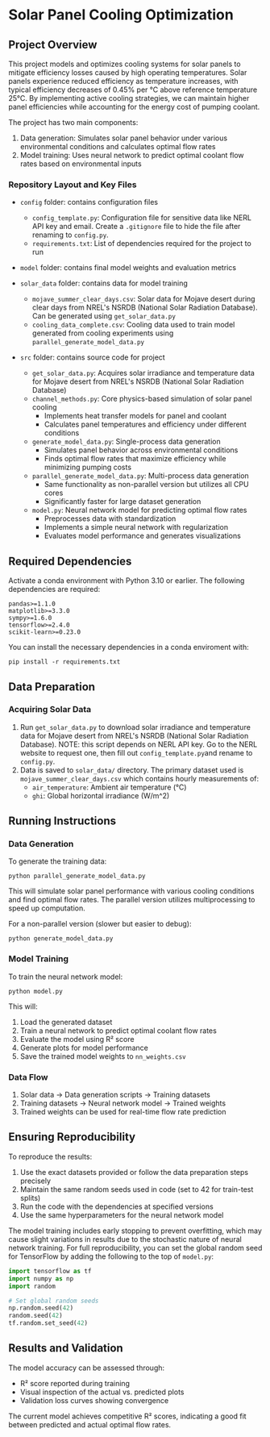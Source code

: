 # Solar Panel Cooling Optimization

## Project Overview

This project models and optimizes cooling systems for solar panels to mitigate efficiency losses caused by high operating temperatures. Solar panels experience reduced efficiency as temperature increases, with typical efficiency decreases of 0.45% per °C above reference temperature 25°C. By implementing active cooling strategies, we can maintain higher panel efficiencies while accounting for the energy cost of pumping coolant.

The project has two main components:
1. Data generation: Simulates solar panel behavior under various environmental conditions and calculates optimal flow rates
2. Model training: Uses neural network to predict optimal coolant flow rates based on environmental inputs

### Repository Layout and Key Files

- `config` folder: contains configuration files
  - `config_template.py`: Configuration file for sensitive data like NERL API key and email. Create a `.gitignore` file to hide the file after renaming to `config.py`.
  - `requirements.txt`: List of dependencies required for the project to run

- `model` folder: contains final model weights and evaluation metrics

- `solar_data` folder: contains data for model training
  - `mojave_summer_clear_days.csv`: Solar data for Mojave desert during clear days from NREL's NSRDB (National Solar Radiation Database). Can be generated using `get_solar_data.py`
  - `cooling_data_complete.csv`: Cooling data used to train model generated from cooling experiments using `parallel_generate_model_data.py`

- `src` folder: contains source code for project
  - `get_solar_data.py`: Acquires solar irradiance and temperature data for Mojave desert from NREL's NSRDB (National Solar Radiation Database)
  - `channel_methods.py`: Core physics-based simulation of solar panel cooling
    - Implements heat transfer models for panel and coolant
    - Calculates panel temperatures and efficiency under different conditions
  - `generate_model_data.py`: Single-process data generation
    - Simulates panel behavior across environmental conditions
    - Finds optimal flow rates that maximize efficiency while minimizing pumping costs
  - `parallel_generate_model_data.py`: Multi-process data generation
    - Same functionality as non-parallel version but utilizes all CPU cores
    - Significantly faster for large dataset generation
  - `model.py`: Neural network model for predicting optimal flow rates
    - Preprocesses data with standardization
    - Implements a simple neural network with regularization
    - Evaluates model performance and generates visualizations

## Required Dependencies

Activate a conda environment with Python 3.10 or earlier. The following dependencies are required:
```
pandas>=1.1.0
matplotlib>=3.3.0
sympy>=1.6.0
tensorflow>=2.4.0
scikit-learn>=0.23.0
```

You can install the necessary dependencies in a conda enviroment with:
```
pip install -r requirements.txt
```

## Data Preparation

### Acquiring Solar Data
1. Run `get_solar_data.py` to download solar irradiance and temperature data for Mojave desert from NREL's NSRDB (National Solar Radiation Database). NOTE:
this script depends on NERL API key. Go to the NERL website to request one, then fill out `config_template.py`and rename to `config.py`.
2. Data is saved to `solar_data/` directory. The primary dataset used is `mojave_summer_clear_days.csv` which contains hourly measurements of:
   - `air_temperature`: Ambient air temperature (°C)
   - `ghi`: Global horizontal irradiance (W/m^2)


## Running Instructions

### Data Generation

To generate the training data:
```
python parallel_generate_model_data.py
```
This will simulate solar panel performance with various cooling conditions and find optimal flow rates. The parallel version utilizes multiprocessing to speed up computation.

For a non-parallel version (slower but easier to debug):
```
python generate_model_data.py
```

### Model Training

To train the neural network model:
```
python model.py
```

This will:
1. Load the generated dataset
2. Train a neural network to predict optimal coolant flow rates
3. Evaluate the model using R² score
4. Generate plots for model performance
5. Save the trained model weights to `nn_weights.csv`


### Data Flow

1. Solar data → Data generation scripts → Training datasets
2. Training datasets → Neural network model → Trained weights
3. Trained weights can be used for real-time flow rate prediction

## Ensuring Reproducibility

To reproduce the results:

1. Use the exact datasets provided or follow the data preparation steps precisely
2. Maintain the same random seeds used in code (set to 42 for train-test splits)
3. Run the code with the dependencies at specified versions
4. Use the same hyperparameters for the neural network model

The model training includes early stopping to prevent overfitting, which may cause slight variations in results due to the stochastic nature of neural network training. For full reproducibility, you can set the global random seed for TensorFlow by adding the following to the top of `model.py`:

```python
import tensorflow as tf
import numpy as np
import random

# Set global random seeds
np.random.seed(42)
random.seed(42)
tf.random.set_seed(42)
```

## Results and Validation

The model accuracy can be assessed through:
- R² score reported during training
- Visual inspection of the actual vs. predicted plots
- Validation loss curves showing convergence

The current model achieves competitive R² scores, indicating a good fit between predicted and actual optimal flow rates.